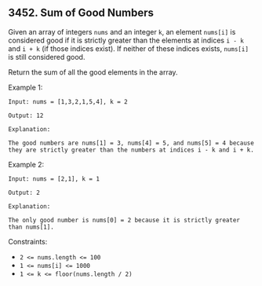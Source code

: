 ## 3452. Sum of Good Numbers

Given an array of integers `nums` and an integer `k`, an element `nums[i]` is considered good if it is strictly greater than the elements at indices `i - k` and `i + k` (if those indices exist). If neither of these indices exists, `nums[i]` is still considered good.

Return the sum of all the good elements in the array.

Example 1:

```
Input: nums = [1,3,2,1,5,4], k = 2

Output: 12

Explanation:

The good numbers are nums[1] = 3, nums[4] = 5, and nums[5] = 4 because they are strictly greater than the numbers at indices i - k and i + k.
```

Example 2:

```
Input: nums = [2,1], k = 1

Output: 2

Explanation:

The only good number is nums[0] = 2 because it is strictly greater than nums[1].
```

Constraints:

- `2 <= nums.length <= 100`
- `1 <= nums[i] <= 1000`
- `1 <= k <= floor(nums.length / 2)`
